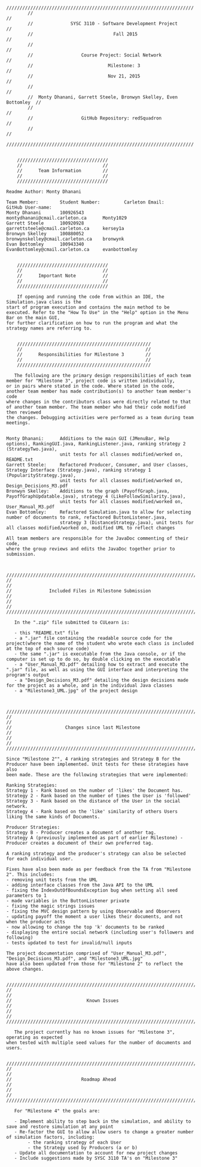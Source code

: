 
			//////////////////////////////////////////////////////////////////////
			//																	//
			//				SYSC 3110 - Software Development Project			//
			//								Fall 2015							//
			//																	//
			//					Course Project: Social Network					//
			//							  Milestone: 3							//
			//							  Nov 21, 2015							//
			//																	//
			//  Monty Dhanani, Garrett Steele, Bronwyn Skelley, Even Bottomley	//
			//																	//
			//					GitHub Repository: redSquadron					//
			//																	//
			//////////////////////////////////////////////////////////////////////


		//////////////////////////////////
		//								//
		//		Team Information		//
		//								//
		//////////////////////////////////

	Readme Author: Monty Dhanani
		
	Team Member:		Student Number:			Carleton Email:						GitHub User-name:
	Monty Dhanani		100926543				montydhanani@cmail.carleton.ca		Monty1029
	Garrett Steele		100920928				garrettsteele@cmail.carleton.ca		kersey1a
	Bronwyn Skelley		100880052				bronwynskelley@cmail.carleton.ca	bronwynk
	Evan Bottomley		100943340				EvanBottomley@cmail.carleton.ca		evanbottomley

	
		//////////////////////////////////
		//								//
		//		Important Note			//
		//								//
		//////////////////////////////////
		
		If opening and running the code from within an IDE, the Simulation.java class is the
	start of program execution and contains the main method to be executed. Refer to the "How To Use" in the "Help" option in the Menu Bar on the main GUI,
	for further clarification on how to run the program and what the strategy names are referring to.
	
	
		//////////////////////////////////////////////////
		//												//
		//		Responsibilities for Milestone 3		//
		//												//
		//////////////////////////////////////////////////
	
	   The following are the primary design responsibilities of each team member for "Milestone 3", project code is written individually,
	or in pairs where stated in the code. Where stated in the code, another team member has made contribution(s) to another team member's code
	where changes in the contributors class were directly related to that of another team member. The team member who had their code modified then reviewed
	the changes. Debugging activities were performed as a team during team meetings.
	
	
	Monty Dhanani:		Additions to the main GUI (JMenuBar, Help options), RankingGUI.java, RankingListener.java, ranking strategy 2 (StrategyTwo.java),
						unit tests for all classes modified/worked on, README.txt
	Garrett Steele:		Refactored Producer, Consumer, and User classes, Strategy Interface (Strategy.java), ranking strategy 1 (PopularityStrategy.java),
						unit tests for all classes modified/worked on, Design_Decisions_M3.pdf
	Bronwyn Skelley:	Additions to the graph (PayoffGraph.java, PayoffGraphUpdatable.java), strategy 4 (LikeFollowSimilarity.java),
						unit tests for all classes modified/worked on, User_Manual_M3.pdf
	Evan Bottomley:		Refactored Simulation.java to allow for selecting number of documents to rank, refactored ButtonListener.java,
						strategy 3 (DistanceStrategy.java), unit tests for all classes modified/worked on, modified UML to reflect changes	
	
	All team members are responsible for the JavaDoc commenting of their code, 
	where the group reviews and edits the JavaDoc together prior to submission.
	
	
	
	//////////////////////////////////////////////////////////////////////////
	//																		//
	//				Included Files in Milestone Submission					//
	//																		//
	//////////////////////////////////////////////////////////////////////////
	
	   In the ".zip" file submitted to CULearn is:
	   
	   - this "README.txt" file
	   - a ".jar" file containing the readable source code for the project(where the name of the student who wrote each class is included at the top of each source code)
	   - the same ".jar" is executable from the Java console, or if the computer is set up to do so, by double clicking on the executable
	   - a "User_Manual_M3.pdf" detailing how to extract and execute the ".jar" file, as well as using the GUI interface and interpreting the program's output
	   - a "Design_Decisions_M3.pdf" detailing the design decisions made for the project as a whole, and in the individual Java classes
	   - a "Milestone3_UML.jpg" of the project design
	
	
	
	//////////////////////////////////////////////////////////////////////////
	//																		//
	//					  Changes since last Milestone						//
	//																		//
	//////////////////////////////////////////////////////////////////////////
	
	Since "Milestone 2"", 4 ranking strategies and Strategy B for the Producer have been implemented. Unit tests for these strategies have also
	been made. These are the following strategies that were implemented:
	
	Ranking Strategies:
	Strategy 1 - Rank based on the number of 'likes' the Document has.
	Strategy 2 - Rank based on the number of times the User is 'followed'
	Strategy 3 - Rank based on the distance of the User in the social network.
	Strategy 4 - Rank based on the 'like' similarity of others Users liking the same kinds of Documents.
	
	Producer Strategies:
	Strategy B - Producer creates a document of another tag.
	Strategy A (previously implemented as part of earlier Milestone) - Producer creates a document of their own preferred tag.
	
	A ranking strategy and the producer's strategy can also be selected for each individual user.
	
	Fixes have also been made as per feedback from the TA from "Milestone 2". This includes:
	- removing unit tests from the UML
	- adding interface classes from the Java API to the UML
	- fixing the IndexOutOfBoundsException bug when setting all seed parameters to 1
	- made variables in the ButtonListener private
	- fixing the magic strings issues
	- fixing the MVC design pattern by using Observable and Observers
	- updating payoff the moment a user likes their documents, and not when the producer acts
	- now allowing to change the top 'k' documents to be ranked
	- displaying the entire social network (including user's followers and following)
	- tests updated to test for invalid/null inputs
	
	The project documentation comprised of "User_Manual_M3.pdf", "Design_Decisions_M3.pdf", and "Milestone3_UML.jpg"
	have also been updated from those for "Milestone 2" to reflect the above changes.
	
	
	//////////////////////////////////////////////////////////////////////////
	//																		//
	//							  Known Issues								//
	//																		//
	//////////////////////////////////////////////////////////////////////////
	
	   The project currently has no known issues for "Milestone 3", operating as expected
	when tested with multiple seed values for the number of documents and users.
	
	
	//////////////////////////////////////////////////////////////////////////
	//																		//
	//					  		Roadmap Ahead								//
	//																		//
	//////////////////////////////////////////////////////////////////////////
	
	   For "Milestone 4" the goals are:
	   
	   - Implement ability to step back in the simulation, and ability to save and restore simulation at any point
	   - Re-factor the GUI to allow allow users to change a greater number of simulation factors, including:
			- the ranking strategy of each User
			- the Strategy used by Producers (a or b)
	   - Update all documentation to account for new project changes
	   - Include suggestions made by SYSC 3110 TA's on "Milestone 3"


